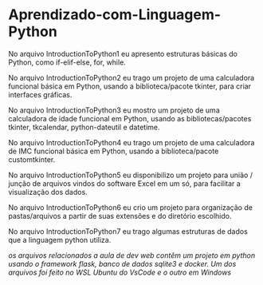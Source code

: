 # Aprendizado-com-Linguagem-Python

No arquivo IntroductionToPython1 eu apresento estruturas básicas do Python, como if-elif-else, for, while.

No arquivo IntroductionToPython2 eu trago um projeto de uma calculadora funcional básica em Python, usando a biblioteca/pacote tkinter, para criar interfaces gráficas.

No arquivo IntroductionToPython3 eu mostro um projeto de uma calculadora de idade funcional em Python, usando as bibliotecas/pacotes tkinter, tkcalendar, python-dateutil e datetime.

No arquivo IntroductionToPython4 eu trago um projeto de uma calculadora de IMC funcional básica em Python, usando a biblioteca/pacote customtkinter.

No arquivo IntroductionToPython5 eu disponibilizo um projeto para união / junção de arquivos vindos do software Excel em um só, para facilitar a visualização dos dados.

No arquivo IntroductionToPython6 eu crio um projeto para organização de pastas/arquivos a partir de suas extensões e do diretório escolhido.

No arquivo IntroductionToPython7 eu trago algumas estruturas de dados que a linguagem python utiliza.

*os arquivos relacionados a aula de dev web contêm um projeto em python usando o framework flask, banco de dados sqlite3 e docker. Um dos arquivos foi feito no WSL Ubuntu do VsCode e o outro em Windows*
